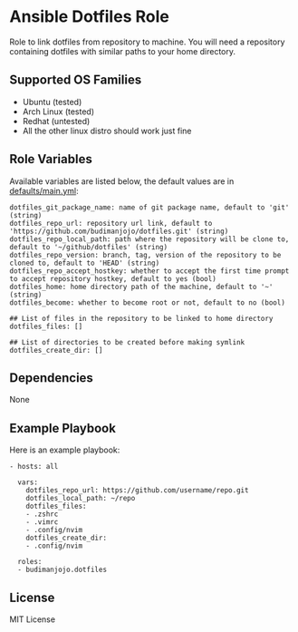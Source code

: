 Ansible Dotfiles Role
=====================

Role to link dotfiles from repository to machine. You will need a repository containing dotfiles with similar paths to your home directory.

Supported OS Families
---------------------

- Ubuntu (tested)
- Arch Linux (tested)
- Redhat (untested)
- All the other linux distro should work just fine

Role Variables
--------------

Available variables are listed below, the default values are in [defaults/main.yml](./defaults/main.yml):
```
dotfiles_git_package_name: name of git package name, default to 'git' (string)
dotfiles_repo_url: repository url link, default to 'https://github.com/budimanjojo/dotfiles.git' (string)
dotfiles_repo_local_path: path where the repository will be clone to, default to '~/github/dotfiles' (string)
dotfiles_repo_version: branch, tag, version of the repository to be cloned to, default to 'HEAD' (string)
dotfiles_repo_accept_hostkey: whether to accept the first time prompt to accept repository hostkey, default to yes (bool)
dotfiles_home: home directory path of the machine, default to '~' (string)
dotfiles_become: whether to become root or not, default to no (bool)

## List of files in the repository to be linked to home directory
dotfiles_files: []

## List of directories to be created before making symlink
dotfiles_create_dir: []
```

Dependencies
------------

None

Example Playbook
----------------

Here is an example playbook:
```
- hosts: all

  vars:
    dotfiles_repo_url: https://github.com/username/repo.git
    dotfiles_local_path: ~/repo
    dotfiles_files:
    - .zshrc
    - .vimrc
    - .config/nvim
    dotfiles_create_dir:
    - .config/nvim
  
  roles:
  - budimanjojo.dotfiles
```

License
-------

MIT License
